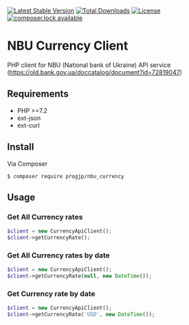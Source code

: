 [![Latest Stable Version](https://poser.pugx.org/progjp/nbu_currency/v/stable)](https://packagist.org/packages/progjp/nbu_currency)
[![Total Downloads](https://poser.pugx.org/progjp/nbu_currency/downloads)](https://packagist.org/packages/progjp/nbu_currency)
[![License](https://poser.pugx.org/progjp/nbu_currency/license)](https://packagist.org/packages/progjp/nbu_currency)
[![composer.lock available](https://poser.pugx.org/phpunit/phpunit/composerlock)](https://packagist.org/packages/phpunit/phpunit)
# NBU Currency Client

PHP client for NBU (National bank of Ukraine) API service (https://old.bank.gov.ua/doccatalog/document?id=72819047)

## Requirements

* PHP >=7.2
* ext-json
* ext-curl

## Install

Via Composer

`$ composer require progjp/nbu_currency`

## Usage

### Get All Currency rates

```php
$client = new CurrencyApiClient();
$client->getCurrencyRate();
```

### Get All Currency rates by date

```php
$client = new CurrencyApiClient();
$client->getCurrencyRate(null, new DateTime());
```

### Get Currency rate by date

```php
$client = new CurrencyApiClient();
$client->getCurrencyRate('USD', new DateTime());
```
